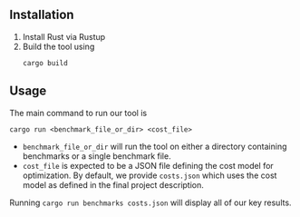 ## **Installation**
1. Install Rust via Rustup
2. Build the tool using
    ```
    cargo build
    ```

## **Usage**
The main command to run our tool is
```
cargo run <benchmark_file_or_dir> <cost_file>
```
- `benchmark_file_or_dir` will run the tool on either a directory containing benchmarks or a single benchmark file.
- `cost_file` is expected to be a JSON file defining the cost model for optimization. By default, we provide `costs.json` which uses the cost model as defined in the final project description.

Running `cargo run benchmarks costs.json` will display all of our key results.